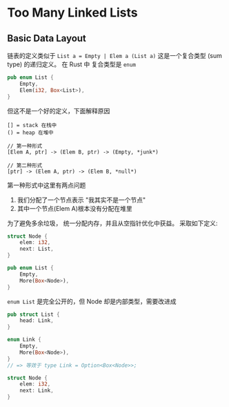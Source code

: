 # Too Many Linked Lists

## Basic Data Layout

链表的定义类似于
`List a = Empty | Elem a (List a)`
这是一个复合类型 (sum type) 的递归定义。
在 Rust 中 复合类型是 `enum`

```rust
pub enum List {
    Empty,
    Elem(i32, Box<List>),
}
```

但这不是一个好的定义，下面解释原因

```
[] = stack 在栈中
() = heap 在堆中

// 第一种形式
[Elem A, ptr] -> (Elem B, ptr) -> (Empty, *junk*)

// 第二种形式
[ptr] -> (Elem A, ptr) -> (Elem B, *null*)

```

第一种形式中这里有两点问题

1. 我们分配了一个节点表示 "我其实不是一个节点"
2. 其中一个节点(Elem A)根本没有分配在堆里

为了避免多余垃圾， 统一分配内存，并且从空指针优化中获益。
采取如下定义:

```rust
struct Node {
    elem: i32,
    next: List,
}

pub enum List {
    Empty,
    More(Box<Node>),
}
```

`enum List` 是完全公开的，但 Node 却是内部类型，需要改进成

```rust
pub struct List {
    head: Link,
}

enum Link {
    Empty,
    More(Box<Node>),
}
// => 等效于 type Link = Option<Box<Node>>;

struct Node {
    elem: i32,
    next: Link,
}
```
